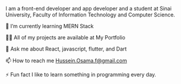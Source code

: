 I am a front-end developer and app developer and a student at Sinai University, Faculty of Information Technology and Computer Science.

🔭 I’m currently learning MERN Stack

👨‍💻 All of my projects are available at My Portfolio

💬 Ask me about React, javascript, flutter, and Dart

📫 How to reach me Hussein.Osama.f@gmail.com

⚡ Fun fact I like to learn something in programming every day.

<!---
Hussein-Osamaa/Hussein-Osamaa is a ✨ special ✨ repository because its `README.md` (this file) appears on your GitHub profile.
You can click the Preview link to take a look at your changes.
--->
